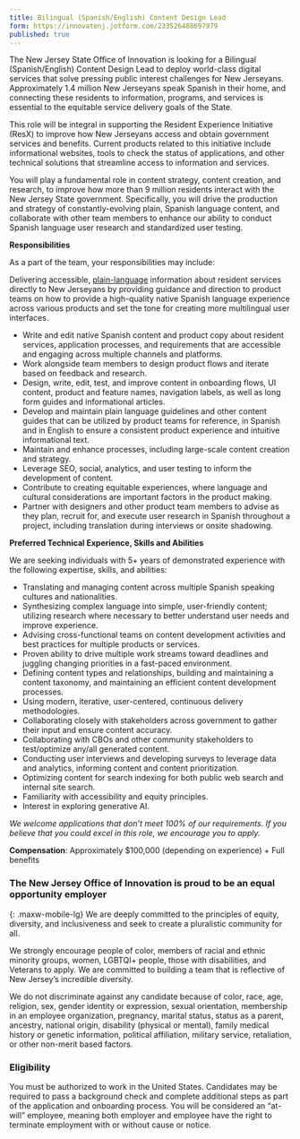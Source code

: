 ```yaml
---
title: Bilingual (Spanish/English) Content Design Lead
form: https://innovatenj.jotform.com/233526488697979
published: true
---
```


The New Jersey State Office of Innovation is looking for a Bilingual (Spanish/English) Content Design Lead to deploy world-class digital services that solve pressing public interest challenges for New Jerseyans. Approximately 1.4 million New Jerseyans speak Spanish in their home, and connecting these residents to information, programs, and services is essential to the equitable service delivery goals of the State.

This role will be integral in supporting the Resident Experience Initiative (ResX) to improve how New Jerseyans access and obtain government services and benefits. Current products related to this initiative include informational websites, tools to check the status of applications, and other technical solutions that streamline access to information and services. 

You will play a fundamental role in content strategy, content creation, and research, to improve how more than 9 million residents interact with the New Jersey State government.
Specifically, you will drive the production and strategy of constantly-evolving plain, Spanish language content, and collaborate with other team members to enhance our ability to conduct Spanish language user research and standardized user testing. 


**Responsibilities**

As a part of the team, your responsibilities may include:

Delivering accessible, [plain-language](https://www.dol.gov/general/plainwriting#:~:text=The%20Plain%20Writing%20Act%20of,the%20public%20in%20plain%20language.) information about resident services directly to New Jerseyans by providing guidance and direction to product teams on how to provide a high-quality native Spanish language experience across various products and set the tone for creating more multilingual user interfaces. 

- Write and edit native Spanish content and product copy about resident services, application processes, and requirements that are accessible and engaging across multiple channels and platforms.
- Work alongside team members to design product flows and iterate based on feedback and research.
- Design, write, edit, test, and improve content in onboarding flows, UI content, product and feature names, navigation labels, as well as long form guides and informational articles.
- Develop and maintain plain language guidelines and other content guides that can be utilized by product teams for reference, in Spanish and in English to ensure a consistent product experience and intuitive informational text.
- Maintain and enhance processes, including large-scale content creation and strategy. 
- Leverage SEO, social, analytics, and user testing to inform the development of content.
- Contribute to creating equitable experiences, where language and cultural considerations are important factors in the product making.
- Partner with designers and other product team members to advise as they plan, recruit for, and execute user research in Spanish throughout a project, including translation during interviews or onsite shadowing. 

**Preferred Technical Experience, Skills and Abilities**

We are seeking individuals with 5+ years of demonstrated experience with the following expertise, skills, and abilities:
- Translating and managing content across multiple Spanish speaking cultures and nationalities. 
- Synthesizing complex language into simple, user-friendly content; utilizing research where necessary to better understand user needs and improve experience.
- Advising cross-functional teams on content development activities and best practices for multiple products or services.
- Proven ability to drive multiple work streams toward deadlines and juggling changing priorities in a fast-paced environment.
- Defining content types and relationships, building and maintaining a content taxonomy, and maintaining an efficient content development processes.
- Using modern, iterative, user-centered, continuous delivery methodologies.
- Collaborating closely with stakeholders across government to gather their input and ensure content accuracy.
- Collaborating with CBOs and other community stakeholders to test/optimize any/all generated content.
- Conducting user interviews and developing surveys to leverage data and analytics, informing content and content prioritization.
- Optimizing content for search indexing for both public web search and internal site search.
- Familiarity with accessibility and equity principles.
- Interest in exploring generative AI.

_We welcome applications that don’t meet 100% of our requirements. If you believe that you could excel in this role, we encourage you to apply._

**Compensation**: Approximately $100,000 (depending on experience) + Full benefits

### The New Jersey Office of Innovation is proud to be an equal opportunity employer
{: .maxw-mobile-lg}
We are deeply committed to the principles of equity, diversity, and inclusiveness and seek to create a pluralistic community for all.

We strongly encourage people of color, members of racial and ethnic minority groups, women, LGBTQI+ people, those with disabilities, and Veterans to apply. We are committed to building a team that is reflective of New Jersey’s incredible diversity.  

We do not discriminate against any candidate because of color, race, age, religion, sex, gender identity or expression, sexual orientation, membership in an employee organization, pregnancy, marital status, status as a parent, ancestry, national origin, disability (physical or mental), family medical history or genetic information, political affiliation, military service, retaliation, or other non-merit based factors.

### Eligibility

You must be authorized to work in the United States. Candidates may be required to pass a background check and complete additional steps as part of the application and onboarding process. You will be considered an “at-will” employee, meaning both employer and employee have the right to terminate employment with or without cause or notice. 